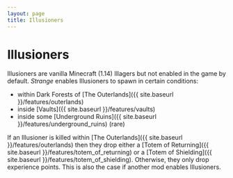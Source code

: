 ```yaml
---
layout: page
title: Illusioners
---
```


# Illusioners

Illusioners are vanilla Minecraft (1.14) Illagers but not enabled in the game by default.
*Strange* enables Illusioners to spawn in certain conditions:
* within Dark Forests of [The Outerlands]({{ site.baseurl }}/features/outerlands)
* inside [Vaults]({{ site.baseurl }}/features/vaults)
* inside some [Underground Ruins]({{ site.baseurl }}/features/underground_ruins) (rare)

If an Illusioner is killed within [The Outerlands]({{ site.baseurl }}/features/outerlands) then they drop either a [Totem of Returning]({{ site.baseurl }}/features/totem_of_returning) or a [Totem of Shielding]({{ site.baseurl }}/features/totem_of_shielding).  Otherwise, they only drop experience points.  This is also the case if another mod enables Illusioners.